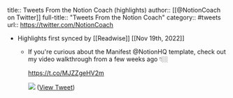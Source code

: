 title:: Tweets From the Notion Coach (highlights)
author:: [[@NotionCoach on Twitter]]
full-title:: "Tweets From the Notion Coach"
category:: #tweets
url:: https://twitter.com/NotionCoach

- Highlights first synced by [[Readwise]] [[Nov 19th, 2022]]
	- If you're curious about the Manifest @NotionHQ template, check out my video walkthrough from a few weeks ago 👇🏼
	  
	  https://t.co/MJZZgeHV2m 
	  
	  ![](https://pbs.twimg.com/media/FPOo-uCXsAAHur3.jpg) ([View Tweet](https://twitter.com/NotionCoach/status/1509736148872187904))
